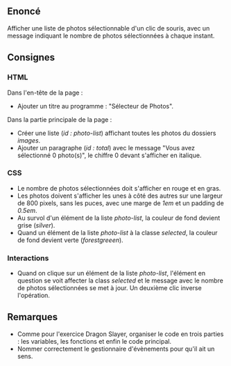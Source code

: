 ## Enoncé

Afficher une liste de photos sélectionnable d'un clic de souris, avec un message indiquant le nombre de photos sélectionnées à chaque instant.

## Consignes

### HTML

Dans l'en-tête de  la page :

- Ajouter un titre au programme : "Sélecteur de Photos".

Dans la partie principale de la page :

- Créer une liste (*id : photo-list*) affichant toutes les photos du dossiers *images*.
- Ajouter un paragraphe (*id : total*) avec le message "Vous avez sélectionné 0 photo(s)", le chiffre 0 devant s'afficher en italique.

### CSS

- Le nombre de photos sélectionnées doit s'afficher en rouge et en gras.
- Les photos doivent s'afficher les unes à côté des autres sur une largeur de 800 pixels, sans les puces, avec une marge de *1em* et un padding de *0.5em*.
- Au survol d'un élément de la liste *photo-list*, la couleur de fond devient grise (*silver*).
- Quand un élément de la liste *photo-list* à la classe *selected*, la couleur de fond devient verte (*forestgreeen*).

### Interactions

- Quand on clique sur un élément de la liste *photo-list*, l'élément en question se voit affecter la class *selected* et le message avec le nombre de photos sélectionnées se met à jour. Un deuxième clic inverse l'opération.

## Remarques

* Comme pour l'exercice Dragon Slayer, organiser le code en trois parties : les variables, les fonctions et enfin le code principal.
* Nommer correctement le gestionnaire d'évènements pour qu'il ait un sens.